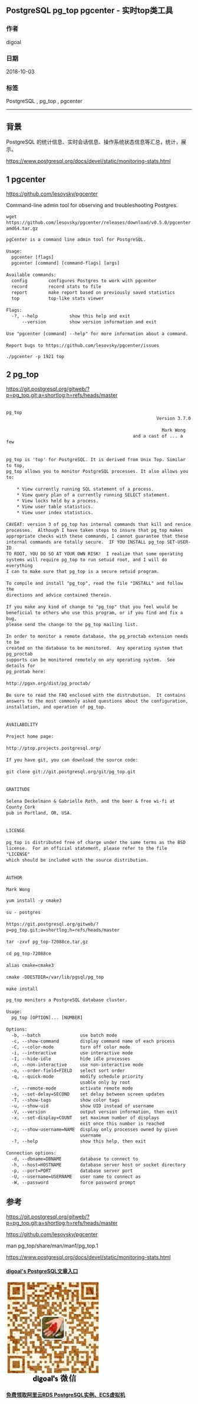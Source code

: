## PostgreSQL pg_top pgcenter - 实时top类工具   
                                                                 
### 作者                                                                 
digoal                                                                 
                                                                 
### 日期                                                                 
2018-10-03                                                               
                                                                 
### 标签                                                                 
PostgreSQL , pg_top , pgcenter    
                                                                 
----                                                                 
                                                                 
## 背景      
PostgreSQL 的统计信息、实时会话信息、操作系统状态信息等汇总，统计，展示。  
  
https://www.postgresql.org/docs/devel/static/monitoring-stats.html   
  
  
  
## 1 pgcenter  
https://github.com/lesovsky/pgcenter  
  
Command-line admin tool for observing and troubleshooting Postgres.  
  
```  
wget https://github.com/lesovsky/pgcenter/releases/download/v0.5.0/pgcenter.linux-amd64.tar.gz  
```  
  
```  
pgCenter is a command line admin tool for PostgreSQL.  
  
Usage:  
  pgcenter [flags]  
  pgcenter [command] [command-flags] [args]  
  
Available commands:  
  config        configures Postgres to work with pgcenter  
  record        record stats to file  
  report        make report based on previously saved statistics  
  top           top-like stats viewer  
  
Flags:  
  -?, --help            show this help and exit  
      --version         show version information and exit  
  
Use "pgcenter [command] --help" for more information about a command.  
  
Report bugs to https://github.com/lesovsky/pgcenter/issues  
```  
  
```  
./pgcenter -p 1921 top  
```  
  
## 2 pg_top  
https://git.postgresql.org/gitweb/?p=pg_top.git;a=shortlog;h=refs/heads/master  
  
```  
                                                                  pg_top  
                                                         Version 3.7.0  
  
                                                           Mark Wong  
                                                and a cast of ... a few  
  
  
pg_top is 'top' for PostgreSQL. It is derived from Unix Top. Similar to top,  
pg_top allows you to monitor PostgreSQL processes. It also allows you to:  
  
    * View currently running SQL statement of a process.  
    * View query plan of a currently running SELECT statement.  
    * View locks held by a process.  
    * View user table statistics.  
    * View user index statistics.  
  
CAVEAT: version 3 of pg_top has internal commands that kill and renice  
processes.  Although I have taken steps to insure that pg_top makes  
appropriate checks with these commands, I cannot guarantee that these  
internal commands are totally secure.  IF YOU INSTALL pg_top SET-USER-ID  
TO ROOT, YOU DO SO AT YOUR OWN RISK!  I realize that some operating  
systems will require pg_top to run setuid root, and I will do everything  
I can to make sure that pg_top is a secure setuid program.  
  
To compile and install "pg_top", read the file "INSTALL" and follow the  
directions and advice contained therein.  
  
If you make any kind of change to "pg_top" that you feel would be  
beneficial to others who use this program, or if you find and fix a bug,  
please send the change to the pg_top mailing list.  
  
In order to monitor a remote database, the pg_proctab extension needs to be  
created on the database to be monitored.  Any operating system that pg_proctab  
supports can be monitored remotely on any operating system.  See details for  
pg_protab here:  
  
http://pgxn.org/dist/pg_proctab/  
  
Be sure to read the FAQ enclosed with the distrubution.  It contains  
answers to the most commonly asked questions about the configuration,  
installation, and operation of pg_top.  
  
  
AVAILABILITY  
  
Project home page:  
  
http://ptop.projects.postgresql.org/  
  
If you have git, you can download the source code:  
  
git clone git://git.postgresql.org/git/pg_top.git  
  
  
GRATITUDE  
  
Selena Deckelmann & Gabrielle Roth, and the beer & free wi-fi at County Cork  
pub in Portland, OR, USA.  
  
  
LICENSE  
  
pg_top is distributed free of charge under the same terms as the BSD  
license.  For an official statement, please refer to the file "LICENSE"  
which should be included with the source distribution.  
  
  
AUTHOR  
  
Mark Wong  
```  
  
  
```  
yum install -y cmake3  
  
su - postgres  
  
https://git.postgresql.org/gitweb/?p=pg_top.git;a=shortlog;h=refs/heads/master  
  
tar -zxvf pg_top-72088ce.tar.gz  
  
cd pg_top-72088ce  
  
alias cmake=cmake3  
  
cmake -DDESTDIR=/var/lib/pgsql/pg_top  
  
make install  
```  
  
  
```  
pg_top monitors a PostgreSQL database cluster.  
  
Usage:  
  pg_top [OPTION]... [NUMBER]  
  
Options:  
  -b, --batch               use batch mode  
  -c, --show-command        display command name of each process  
  -C, --color-mode          turn off color mode  
  -i, --interactive         use interactive mode  
  -I, --hide-idle           hide idle processes  
  -n, --non-interactive     use non-interactive mode  
  -o, --order-field=FIELD   select sort order  
  -q, --quick-mode          modify schedule priority  
                            usable only by root  
  -r, --remote-mode         activate remote mode  
  -s, --set-delay=SECOND    set delay between screen updates  
  -T, --show-tags           show color tags  
  -u, --show-uid            show UID instead of username  
  -V, --version             output version information, then exit  
  -x, --set-display=COUNT   set maximum number of displays  
                            exit once this number is reached  
  -z, --show-username=NAME  display only processes owned by given  
                            username  
  -?, --help                show this help, then exit  
  
Connection options:  
  -d, --dbname=DBNAME       database to connect to  
  -h, --host=HOSTNAME       database server host or socket directory  
  -p, --port=PORT           database server port  
  -U, --username=USERNAME   user name to connect as  
  -W, --password            force password prompt  
```  
  
  
  
## 参考  
https://git.postgresql.org/gitweb/?p=pg_top.git;a=shortlog;h=refs/heads/master  
  
https://github.com/lesovsky/pgcenter  
  
man pg_top/share/man/man1/pg_top.1   
    
https://www.postgresql.org/docs/devel/static/monitoring-stats.html  
  
  
  
  
  
  
  
  
  
  
  
  
#### [digoal's PostgreSQL文章入口](https://github.com/digoal/blog/blob/master/README.md "22709685feb7cab07d30f30387f0a9ae")
  
  
![digoal's weixin](../pic/digoal_weixin.jpg "f7ad92eeba24523fd47a6e1a0e691b59")
  
  
  
  
  
  
  
  
#### [免费领取阿里云RDS PostgreSQL实例、ECS虚拟机](https://www.aliyun.com/database/postgresqlactivity "57258f76c37864c6e6d23383d05714ea")
  

